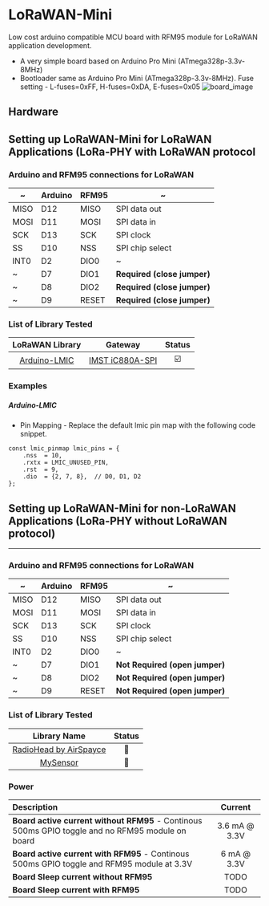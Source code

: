 # LoRaWAN-Mini
Low cost arduino compatible MCU board with RFM95 module for LoRaWAN application development.
* A very simple board based on Arduino Pro Mini (ATmega328p-3.3v-8MHz)
* Bootloader same as Arduino Pro Mini (ATmega328p-3.3v-8MHz). Fuse setting - L-fuses=0xFF, H-fuses=0xDA, E-fuses=0x05 
![board_image](https://github.com/LowPowerDesignLab/LoRaWAN-Mini/blob/master/img/lorawan_mini.png)

## Hardware
## Setting up LoRaWAN-Mini for LoRaWAN Applications (LoRa-PHY with LoRaWAN protocol

### Arduino and RFM95 connections for LoRaWAN
  ~ | Arduino | RFM95 | ~
------|-----------  | ---------- | -------
MISO  |  D12        | MISO | SPI data out 
MOSI  |  D11        | MOSI | SPI data in
SCK   |  D13        | SCK  | SPI clock
SS    |  D10        | NSS  | SPI chip select  
INT0  |  D2         | DIO0 | ~
~     |  D7         | DIO1 | **Required (close jumper)**
~     |  D8         | DIO2 | **Required (close jumper)**
~     |  D9         | RESET | **Required (close jumper)**

### List of Library Tested
| LoRaWAN Library | Gateway | Status |
|:--------------:|:--------:|:--------:|
| [Arduino-LMIC](https://github.com/matthijskooijman/arduino-lmic) | [IMST iC880A-SPI](https://shop.imst.de/wireless-modules/lora-products/8/ic880a-spi-lorawan-concentrator-868-mhz) | :ballot_box_with_check: |

### Examples
##### Arduino-LMIC 
* Pin Mapping - Replace the default lmic pin map with the following code snippet.  
```// Pin mapping for LoRaWAN-Mini 
const lmic_pinmap lmic_pins = {
    .nss  = 10,
    .rxtx = LMIC_UNUSED_PIN,
    .rst  = 9,
    .dio  = {2, 7, 8},  // D0, D1, D2
};
```

## Setting up LoRaWAN-Mini for non-LoRaWAN Applications (LoRa-PHY without LoRaWAN protocol)
---------------------------------------------------------------------------------------------
### Arduino and RFM95 connections for LoRaWAN
  ~ | Arduino | RFM95 | ~
------|-----------  | ---------- | -------
MISO  |  D12        | MISO | SPI data out 
MOSI  |  D11        | MOSI | SPI data in
SCK   |  D13        | SCK  | SPI clock
SS    |  D10        | NSS  | SPI chip select  
INT0  |  D2         | DIO0 | ~
~     |  D7         | DIO1 | **Not Required (open jumper)**
~     |  D8         | DIO2 | **Not Required (open jumper)**
~     |  D9         | RESET | **Not Required (open jumper)**

### List of Library Tested
| Library Name | Status |
|:--------------:|:--------:|
| [RadioHead by AirSpayce](https://github.com/hallard/RadioHead) | :black_square_button: |
| [MySensor](https://github.com/mysensors/MySensors) | :black_square_button: |

### Power
| Description |Current|
|:-----------------|:-----:|
| **Board active current without RFM95** - Continous 500ms GPIO toggle and no RFM95 module on board | 3.6 mA @ 3.3V |
| **Board active current with RFM95** - Continous 500ms GPIO toggle and RFM95 module at 3.3V | 6 mA @ 3.3V |
| **Board Sleep current without RFM95** | TODO |
| **Board Sleep current with RFM95**  | TODO |
